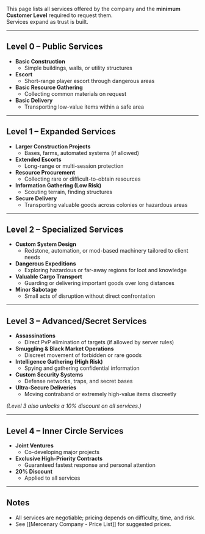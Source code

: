 This page lists all services offered by the company and the **minimum Customer Level** required to request them.  
Services expand as trust is built.  

---

## Level 0 – Public Services
- **Basic Construction**
  - Simple buildings, walls, or utility structures
- **Escort**
  - Short-range player escort through dangerous areas
- **Basic Resource Gathering**
  - Collecting common materials on request
- **Basic Delivery**
  - Transporting low-value items within a safe area

---

## Level 1 – Expanded Services
- **Larger Construction Projects**
  - Bases, farms, automated systems (if allowed)
- **Extended Escorts**
  - Long-range or multi-session protection
- **Resource Procurement**
  - Collecting rare or difficult-to-obtain resources
- **Information Gathering (Low Risk)**
  - Scouting terrain, finding structures
- **Secure Delivery**
  - Transporting valuable goods across colonies or hazardous areas

---

## Level 2 – Specialized Services
- **Custom System Design**
  - Redstone, automation, or mod-based machinery tailored to client needs
- **Dangerous Expeditions**
  - Exploring hazardous or far-away regions for loot and knowledge
- **Valuable Cargo Transport**
  - Guarding or delivering important goods over long distances
- **Minor Sabotage**
  - Small acts of disruption without direct confrontation

---

## Level 3 – Advanced/Secret Services
- **Assassinations**
  - Direct PvP elimination of targets (if allowed by server rules)
- **Smuggling & Black Market Operations**
  - Discreet movement of forbidden or rare goods
- **Intelligence Gathering (High Risk)**
  - Spying and gathering confidential information
- **Custom Security Systems**
  - Defense networks, traps, and secret bases
- **Ultra-Secure Deliveries**
  - Moving contraband or extremely high-value items discreetly

*(Level 3 also unlocks a 10% discount on all services.)*

---

## Level 4 – Inner Circle Services
- **Joint Ventures**
  - Co-developing major projects
- **Exclusive High-Priority Contracts**
  - Guaranteed fastest response and personal attention
- **20% Discount**
  - Applied to all services

---

## Notes
- All services are negotiable; pricing depends on difficulty, time, and risk.
- See [[Mercenary Company - Price List]] for suggested prices.